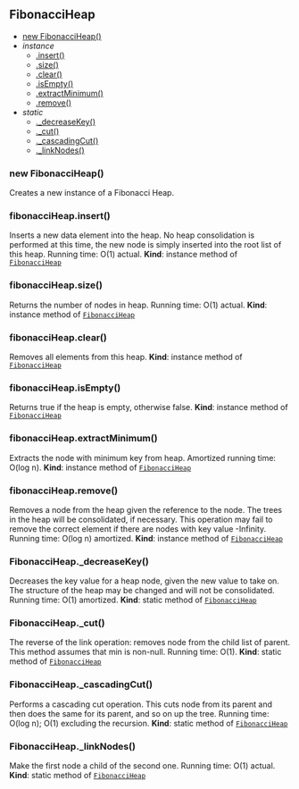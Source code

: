 <a name="FibonacciHeap"></a>
## FibonacciHeap
* [new FibonacciHeap()](#new_FibonacciHeap_new)
* _instance_
	* [.insert()](#FibonacciHeap+insert)
	* [.size()](#FibonacciHeap+size)
	* [.clear()](#FibonacciHeap+clear)
	* [.isEmpty()](#FibonacciHeap+isEmpty)
	* [.extractMinimum()](#FibonacciHeap+extractMinimum)
	* [.remove()](#FibonacciHeap+remove)
* _static_
	* [._decreaseKey()](#FibonacciHeap._decreaseKey)
	* [._cut()](#FibonacciHeap._cut)
	* [._cascadingCut()](#FibonacciHeap._cascadingCut)
	* [._linkNodes()](#FibonacciHeap._linkNodes)
<a name="new_FibonacciHeap_new"></a>
### new FibonacciHeap()
Creates a new instance of a Fibonacci Heap.
<a name="FibonacciHeap+insert"></a>
### fibonacciHeap.insert()
Inserts a new data element into the heap. No heap consolidation isperformed at this time, the new node is simply inserted into the rootlist of this heap. Running time: O(1) actual.
**Kind**: instance method of <code>[FibonacciHeap](#FibonacciHeap)</code>
<a name="FibonacciHeap+size"></a>
### fibonacciHeap.size()
Returns the number of nodes in heap. Running time: O(1) actual.
**Kind**: instance method of <code>[FibonacciHeap](#FibonacciHeap)</code>
<a name="FibonacciHeap+clear"></a>
### fibonacciHeap.clear()
Removes all elements from this heap.
**Kind**: instance method of <code>[FibonacciHeap](#FibonacciHeap)</code>
<a name="FibonacciHeap+isEmpty"></a>
### fibonacciHeap.isEmpty()
Returns true if the heap is empty, otherwise false.
**Kind**: instance method of <code>[FibonacciHeap](#FibonacciHeap)</code>
<a name="FibonacciHeap+extractMinimum"></a>
### fibonacciHeap.extractMinimum()
Extracts the node with minimum key from heap. Amortized running time: O(log n).
**Kind**: instance method of <code>[FibonacciHeap](#FibonacciHeap)</code>
<a name="FibonacciHeap+remove"></a>
### fibonacciHeap.remove()
Removes a node from the heap given the reference to the node. The treesin the heap will be consolidated, if necessary. This operation may failto remove the correct element if there are nodes with key value -Infinity.Running time: O(log n) amortized.
**Kind**: instance method of <code>[FibonacciHeap](#FibonacciHeap)</code>
<a name="FibonacciHeap._decreaseKey"></a>
### FibonacciHeap._decreaseKey()
Decreases the key value for a heap node, given the new value to take on.The structure of the heap may be changed and will not be consolidated. Running time: O(1) amortized.
**Kind**: static method of <code>[FibonacciHeap](#FibonacciHeap)</code>
<a name="FibonacciHeap._cut"></a>
### FibonacciHeap._cut()
The reverse of the link operation: removes node from the child list of parent.This method assumes that min is non-null. Running time: O(1).
**Kind**: static method of <code>[FibonacciHeap](#FibonacciHeap)</code>
<a name="FibonacciHeap._cascadingCut"></a>
### FibonacciHeap._cascadingCut()
Performs a cascading cut operation. This cuts node from its parent and thendoes the same for its parent, and so on up the tree.Running time: O(log n); O(1) excluding the recursion.
**Kind**: static method of <code>[FibonacciHeap](#FibonacciHeap)</code>
<a name="FibonacciHeap._linkNodes"></a>
### FibonacciHeap._linkNodes()
Make the first node a child of the second one. Running time: O(1) actual.
**Kind**: static method of <code>[FibonacciHeap](#FibonacciHeap)</code>
